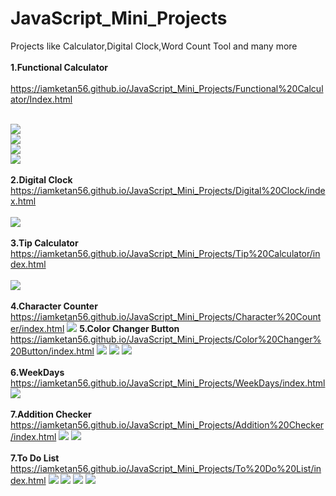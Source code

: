 # JavaScript_Mini_Projects
 Projects like Calculator,Digital Clock,Word Count Tool and many more<br><br>
<b>1.Functional Calculator</b><br><br>
https://iamketan56.github.io/JavaScript_Mini_Projects/Functional%20Calculator/Index.html
<br><br>

![](https://github.com/iamketan56/JavaScript_Mini_Projects/blob/main/Functional%20Calculator/interface2.PNG)
<br>
![](https://github.com/iamketan56/JavaScript_Mini_Projects/blob/main/Functional%20Calculator/interface3.PNG)
<br>
![](https://github.com/iamketan56/JavaScript_Mini_Projects/blob/main/Functional%20Calculator/Interface4.PNG)
<br>
![](https://github.com/iamketan56/JavaScript_Mini_Projects/blob/main/Functional%20Calculator/Interface5.PNG)
<br>
<br>
<b>2.Digital Clock</b><br>
https://iamketan56.github.io/JavaScript_Mini_Projects/Digital%20Clock/index.html
<br><br>
![](https://github.com/iamketan56/JavaScript_Mini_Projects/blob/main/Digital%20Clock/local.PNG)
<br><br>
<b>3.Tip Calculator</b><br>
https://iamketan56.github.io/JavaScript_Mini_Projects/Tip%20Calculator/index.html
<br><br>
![](https://github.com/iamketan56/JavaScript_Mini_Projects/blob/main/Tip%20Calculator/tip.PNG)
<br><br>
<b>4.Character Counter</b><br>
https://iamketan56.github.io/JavaScript_Mini_Projects/Character%20Counter/index.html
![](https://github.com/iamketan56/JavaScript_Mini_Projects/blob/main/Character%20Counter/char.PNG)
<b>5.Color Changer Button</b><br>
https://iamketan56.github.io/JavaScript_Mini_Projects/Color%20Changer%20Button/index.html
![](https://github.com/iamketan56/JavaScript_Mini_Projects/blob/main/Color%20Changer%20Button/1.PNG)
![](https://github.com/iamketan56/JavaScript_Mini_Projects/blob/main/Color%20Changer%20Button/2.PNG)
![](https://github.com/iamketan56/JavaScript_Mini_Projects/blob/main/Color%20Changer%20Button/3.PNG)
<br><br>
<b>6.WeekDays</b><br>
https://iamketan56.github.io/JavaScript_Mini_Projects/WeekDays/index.html
![](https://github.com/iamketan56/JavaScript_Mini_Projects/blob/main/WeekDays/week.PNG)
<br><br>
<b>7.Addition Checker</b><br>
https://iamketan56.github.io/JavaScript_Mini_Projects/Addition%20Checker/index.html
![](https://github.com/iamketan56/JavaScript_Mini_Projects/blob/main/Addition%20Checker/corr.PNG)
![](https://github.com/iamketan56/JavaScript_Mini_Projects/blob/main/Addition%20Checker/incorr.PNG)
<br><br>
<b>7.To Do List</b><br>
https://iamketan56.github.io/JavaScript_Mini_Projects/To%20Do%20List/index.html
![](https://github.com/iamketan56/JavaScript_Mini_Projects/blob/main/To%20Do%20List/todo1.PNG)
![](https://github.com/iamketan56/JavaScript_Mini_Projects/blob/main/To%20Do%20List/todo2.PNG)
![](https://github.com/iamketan56/JavaScript_Mini_Projects/blob/main/To%20Do%20List/todo3.PNG)
![](https://github.com/iamketan56/JavaScript_Mini_Projects/blob/main/To%20Do%20List/todo4.PNG)
